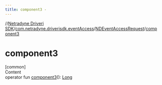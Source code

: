 ```yaml
---
title: component3 -
---
```

//[Netradyne Driveri SDK](../../index.md)/[com.netradyne.driverisdk.eventAccess](../index.md)/[NDEventAccessRequest](index.md)/[component3](component3.md)



# component3  
[common]  
Content  
operator fun [component3](component3.md)(): [Long](https://kotlinlang.org/api/latest/jvm/stdlib/kotlin/-long/index.html)  



